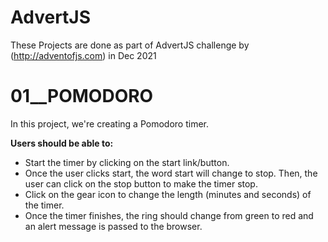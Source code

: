 # AdvertJS
These Projects are done as part of AdvertJS challenge by (http://adventofjs.com) in Dec 2021

# 01__POMODORO

In this project, we're creating a Pomodoro timer.

**Users should be able to:**

- Start the timer by clicking on the start link/button.
- Once the user clicks start, the word start will change to stop. Then, the user can click on the stop button to make the timer stop.
- Click on the gear icon to change the length (minutes and seconds) of the timer.
- Once the timer finishes, the ring should change from green to red and an alert message is passed to the browser.